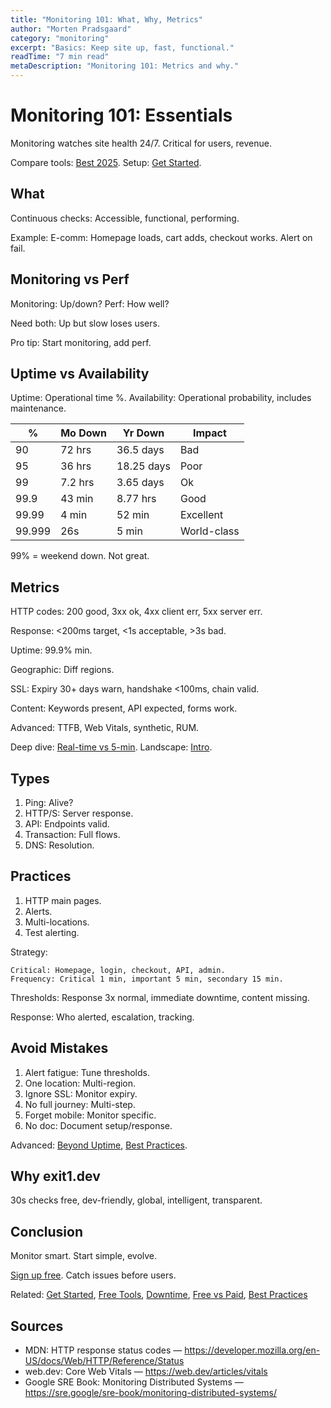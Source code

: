```yaml
---
title: "Monitoring 101: What, Why, Metrics"
author: "Morten Pradsgaard"
category: "monitoring"
excerpt: "Basics: Keep site up, fast, functional."
readTime: "7 min read"
metaDescription: "Monitoring 101: Metrics and why."
---
```


# Monitoring 101: Essentials

Monitoring watches site health 24/7. Critical for users, revenue.

Compare tools: [Best 2025](/blog/best-website-monitoring-service-2025). Setup: [Get Started](/blog/get-started).

## What

Continuous checks: Accessible, functional, performing.

Example: E-comm: Homepage loads, cart adds, checkout works. Alert on fail.

## Monitoring vs Perf

Monitoring: Up/down?
Perf: How well?

Need both: Up but slow loses users.

Pro tip: Start monitoring, add perf.

## Uptime vs Availability

Uptime: Operational time %.
Availability: Operational probability, includes maintenance.

| % | Mo Down | Yr Down | Impact |
|---|---------|---------|--------|
| 90 | 72 hrs | 36.5 days | Bad |
| 95 | 36 hrs | 18.25 days | Poor |
| 99 | 7.2 hrs | 3.65 days | Ok |
| 99.9 | 43 min | 8.77 hrs | Good |
| 99.99 | 4 min | 52 min | Excellent |
| 99.999 | 26s | 5 min | World-class |

99% = weekend down. Not great.

## Metrics

HTTP codes: 200 good, 3xx ok, 4xx client err, 5xx server err.

Response: <200ms target, <1s acceptable, >3s bad.

Uptime: 99.9% min.

Geographic: Diff regions.

SSL: Expiry 30+ days warn, handshake <100ms, chain valid.

Content: Keywords present, API expected, forms work.

Advanced: TTFB, Web Vitals, synthetic, RUM.

Deep dive: [Real-time vs 5-min](/blog/real-time-vs-5-minute-monitoring). Landscape: [Intro](/blog/intro-to-website-monitoring).

## Types

1. Ping: Alive?
2. HTTP/S: Server response.
3. API: Endpoints valid.
4. Transaction: Full flows.
5. DNS: Resolution.

## Practices

1. HTTP main pages.
2. Alerts.
3. Multi-locations.
4. Test alerting.

Strategy:
```
Critical: Homepage, login, checkout, API, admin.
Frequency: Critical 1 min, important 5 min, secondary 15 min.
```

Thresholds: Response 3x normal, immediate downtime, content missing.

Response: Who alerted, escalation, tracking.

## Avoid Mistakes

1. Alert fatigue: Tune thresholds.
2. One location: Multi-region.
3. Ignore SSL: Monitor expiry.
4. No full journey: Multi-step.
5. Forget mobile: Monitor specific.
6. No doc: Document setup/response.

Advanced: [Beyond Uptime](/blog/beyond-uptime-monitoring-guide), [Best Practices](/blog/website-monitoring-best-practices-2025).

## Why exit1.dev

30s checks free, dev-friendly, global, intelligent, transparent.

## Conclusion

Monitor smart. Start simple, evolve.

[Sign up free](https://app.exit1.dev/). Catch issues before users.

Related: [Get Started](/blog/get-started), [Free Tools](/blog/free-website-monitoring-tools-2025), [Downtime](/blog/understanding-website-downtime), [Free vs Paid](/blog/free-vs-paid-website-monitoring), [Best Practices](/blog/website-monitoring-best-practices-2025)

## Sources

- MDN: HTTP response status codes — https://developer.mozilla.org/en-US/docs/Web/HTTP/Reference/Status
- web.dev: Core Web Vitals — https://web.dev/articles/vitals
- Google SRE Book: Monitoring Distributed Systems — https://sre.google/sre-book/monitoring-distributed-systems/
